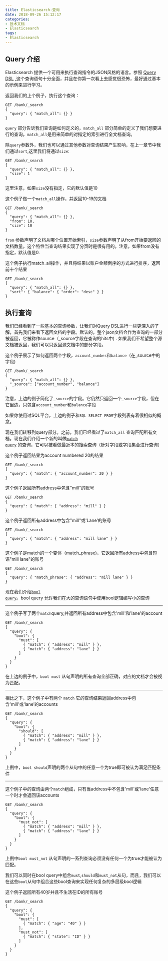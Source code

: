 ```yaml
---
title: Elasticsearch-查询
date: 2018-09-26 15:12:17
categories:
- 技术文档
- Elasticsearch
tags:
- Elasticsearch
---
```


## Query 介绍

Elasticsearch 提供一个可用来执行查询指令的JSON风格的语言。参照 [Query DSL](https://www.elastic.co/guide/en/elasticsearch/reference/6.4/query-dsl.html) ,这个查询语句十分全面，并且在你第一次看上去感觉很恐怖，最好通过基本的示例来进行学习。

返回我们的上个例子，执行这个查询：

```dsl
GET /bank/_search
{
  "query": { "match_all": {} }
}
```

`query` 部分告诉我们查询是如何定义的，`match_all` 部分简单的定义了我们想要进行的查询。`match_all`是用来简单的对指定的索引进行全文档查询。
<!-- more-->
除`query`参数外，我们也可以通过其他参数对查询结果产生影响，在上一章节中我们通过`sort`,这里我们将通过`size`:

```dsl
GET /bank/_search
{
  "query": { "match_all": {} },
  "size": 1
}
```

这里注意，如果`size`没有指定，它的默认值是10

这个例子做一个`match_all`操作，并返回10-19的文档

```dsl
GET /bank/_search
{
  "query": { "match_all": {} },
  "from": 10,
  "size": 10
}
```

`from` 参数声明了文档从哪个位置开始索引，`size`参数声明了从from开始要返回的文档数量。这个特性当查询结果实现了分页时是很有用的。注意，如果from没有指定，默认值是0.

这个例子执行match_all操作，并且将结果以账户金额倒序的方式进行排序，返回前十个结果

```dsl
GET /bank/_search
{
  "query": { "match_all": {} },
  "sort": { "balance": { "order": "desc" } }
}
```

## 执行查询

我们已经看到了一些基本的查询参数，让我们对Query DSL进行一些更深入的了解，首先我们来看下返回文档的字段。默认的，整个json文档会作为查询的一部分被返回，它被称作source（_source字段在查询的hits中) . 如果我们不希望整个源文档被返回，我们可以只返回源文档中的部分字段。

这个例子展示了如何返回两个字段，`account_number`和`balance`（在_source中的字段)

```dsl
GET /bank/_search
{
  "query": { "match_all": {} },
  "_source": ["account_number", "balance"]
}
```

注意，上边的例子简化了`_source`的字段。它仍然只返回一个`_source`字段，但在它里边，只包含`account_number`和`balance`字段

如果你使用过SQL平台，上边的例子和`SQL SELECT FROM`字段列表有着很相似的概念。

现在我们转移到query部分。之前，我们已经看过了`match_all` 查询匹配所有文档。现在我们介绍一个新的叫做<code>[match query](https://www.elastic.co/guide/en/elasticsearch/reference/6.4/query-dsl-match-query.html)</code> 的查询，它可以被看做最近本的搜索查询（针对字段或字段集合进行查询）

这个例子返回结果为account numbered 20的结果

```dsl
GET /bank/_search
{
  "query": { "match": { "account_number": 20 } }
}
```

这个例子返回所有address中包含"mill"的账号

```dsl
GET /bank/_search
{
  "query": { "match": { "address": "mill" } }
}
```

这个例子返回所有address中包含"mill"或'Lane'的账号

```dsl
GET /bank/_search
{
  "query": { "match": { "address": "mill lane" } }
}
```

这个例子是match的一个变体（match_phrase)，它返回所有address中包含短语"mill lane"的账号

```dsl
GET /bank/_search
{
  "query": { "match_phrase": { "address": "mill lane" } }
}
```

现在我们介绍<code>[bool query](https://www.elastic.co/guide/en/elasticsearch/reference/6.4/query-dsl-bool-query.html)</code>。bool query 允许我们在大的查询语句中使用bool逻辑编写小的查询

---

这个例子写了两个`match`query,并返回所有address中包含'mill'和'lane'的account

```dsl
GET /bank/_search
{
  "query": {
    "bool": {
      "must": [
        { "match": { "address": "mill" } },
        { "match": { "address": "lane" } }
      ]
    }
  }
}
```

在上边的例子中，`bool must` 从句声明的所有查询全部正确，对应的文档才会被视为匹配。

---

相比之下，这个例子中有两个 `match` 它的查询结果返回address中包含'mill'或‘lane’的accounts

```dsl
GET /bank/_search
{
  "query": {
    "bool": {
      "should": [
        { "match": { "address": "mill" } },
        { "match": { "address": "lane" } }
      ]
    }
  }
}
```

上例中，`bool should`声明的两个从句中的任意一个为true即可被认为满足匹配条件

---

这个例子中的查询由两个`match`组成，只有当address中不包含'mill'或'lane'任意一个时才会返回该accounts

```dsl
GET /bank/_search
{
  "query": {
    "bool": {
      "must_not": [
        { "match": { "address": "mill" } },
        { "match": { "address": "lane" } }
      ]
    }
  }
}
```

上例中`bool must_not` 从句声明的一系列查询必须没有任何一个为true才能被认为匹配。

我们可以同时在bool query中组合`must`,`should`和`must_not`从句，而且，我们可以在这些`bool`从句中组合这些bool查询来实现任何复杂的多层级bool逻辑

这个例子返回所有40岁并且不生活在ID的所有账号

```dsl
GET /bank/_search
{
  "query": {
    "bool": {
      "must": [
        { "match": { "age": "40" } }
      ],
      "must_not": [
        { "match": { "state": "ID" } }
      ]
    }
  }
}
```
